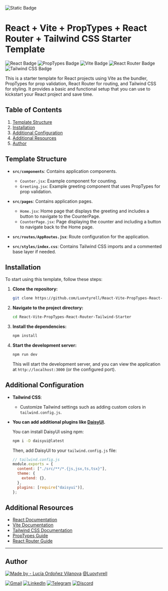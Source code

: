 <img alt="Static Badge" src="https://img.shields.io/badge/2min-lightgreen?style=flat&logo=gitbook&logoColor=black&label=readtime">

# React + Vite + PropTypes + React Router + Tailwind CSS Starter Template

<img src="https://img.shields.io/badge/React-61DAFB?logo=react&logoColor=000&style=flat" alt="React Badge"> <img alt="PropTypes Badge" src="https://img.shields.io/badge/PropTypes-lightblue?style=flat&logo=React&logoColor=black"> <img src="https://img.shields.io/badge/Vite-646CFF?logo=vite&logoColor=fff&style=flat" alt="Vite Badge"> <img src="https://img.shields.io/badge/React%20Router-CA4245?logo=reactrouter&logoColor=fff&style=flat" alt="React Router Badge"> <img src="https://img.shields.io/badge/Tailwind%20CSS-06B6D4?logo=tailwindcss&logoColor=fff&style=flat" alt="Tailwind CSS Badge">

This is a starter template for React projects using Vite as the bundler, PropTypes for prop validation, React Router for routing, and Tailwind CSS for styling. It provides a basic and functional setup that you can use to kickstart your React project and save time.

## Table of Contents

1. [Template Structure](#template-structure)
2. [Installation](#installation)
3. [Additional Configuration](#additional-configuration)
4. [Additional Resources](#additional-resources)
5. [Author](#author)

## Template Structure

- **`src/components`**: Contains application components.

  - `Counter.jsx`: Example component for counting.
  - `Greeting.jsx`: Example greeting component that uses PropTypes for prop validation.

- **`src/pages`**: Contains application pages.

  - `Home.jsx`: Home page that displays the greeting and includes a button to navigate to the CounterPage.
  - `CounterPage.jsx`: Page displaying the counter and including a button to navigate back to the Home page.

- **`src/routes/AppRoutes.jsx`**: Route configuration for the application.

- **`src/styles/index.css`**: Contains Tailwind CSS imports and a commented base layer if needed.

## Installation

To start using this template, follow these steps:

1. **Clone the repository:**

   ```bash
   git clone https://github.com/Luovtyrell/React-Vite-PropTypes-React-Router-Tailwind-Starter.git
   ```

2. **Navigate to the project directory:**

   ```bash
   cd React-Vite-PropTypes-React-Router-Tailwind-Starter
   ```

3. **Install the dependencies:**

   ```bash
   npm install
   ```

4. **Start the development server:**

   ```bash
   npm run dev
   ```

   This will start the development server, and you can view the application at `http://localhost:3000` (or the configured port).

## Additional Configuration

- **Tailwind CSS**:
  - Customize Tailwind settings such as adding custom colors in `tailwind.config.js`.
- **You can add additional plugins like [DaisyUI](https://daisyui.com/docs/install/).**

  You can install DaisyUI using npm:

  ```bash
  npm i -D daisyui@latest
  ```

  Then, add DaisyUI to your `tailwind.config.js` file:

  ```js
  // tailwind.config.js
  module.exports = {
    content: ["./src/**/*.{js,jsx,ts,tsx}"],
    theme: {
      extend: {},
    },
    plugins: [require("daisyui")],
  };
  ```

## Additional Resources

- [React Documentation](https://reactjs.org/docs/getting-started.html)
- [Vite Documentation](https://vitejs.dev/guide/)
- [Tailwind CSS Documentation](https://tailwindcss.com/docs)
- [PropTypes Guide](https://www.npmjs.com/package/prop-types)
- [React Router Guide](https://reactrouter.com/web/guides/quick-start)

---

## Author

[![Made by - Lucía Ordoñez Vilanova](https://img.shields.io/badge/LUCIA%20ORDO%C3%91EZ%20VILANOVA-gray?style=flat-square&label=MADE%20BY&color=fee440)](https://www.github.com/Luovtyrell)
[@Luovtyrell](https://www.github.com/Luovtyrell)

<a href="mailto:luciaorvilanova@gmail.com" target="_blank" rel="noreferrer"><img src="https://img.shields.io/badge/Gmail-EA4335?logo=gmail&logoColor=fff&style=flat-square" alt="Gmail" /></a> <a href="https://www.linkedin.com/in/luovtyrell" target="_blank" rel="noreferrer"><img src="https://img.shields.io/badge/LinkedIn-0A66C2?logo=linkedin&logoColor=fff&style=flat-square" alt="LinkedIn" /></a> <a href="https://t.me/luovtyrell" target="_blank" rel="noreferrer"><img src="https://img.shields.io/badge/Telegram-26A5E4?logo=telegram&logoColor=fff&style=flat-square" alt="Telegram" /></a> <a href="http://discordapp.com/users/664163194989707308" target="_blank" rel="noreferrer"><img src="https://img.shields.io/badge/Discord-5865F2?logo=discord&logoColor=fff&style=flat-square" alt="Discord" /></a>
